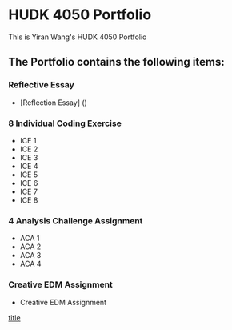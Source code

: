 # HUDK 4050 Portfolio

This is Yiran Wang's HUDK 4050 Portfolio

## The Portfolio contains the following items:

### Reflective Essay
- [Reflection Essay] ()

### 8 Individual Coding Exercise
- ICE 1
- ICE 2
- ICE 3
- ICE 4
- ICE 5
- ICE 6
- ICE 7
- ICE 8

### 4 Analysis Challenge Assignment
- ACA 1
- ACA 2
- ACA 3
- ACA 4

### Creative EDM Assignment
- Creative EDM Assignment

[title](https://www.example.com)
